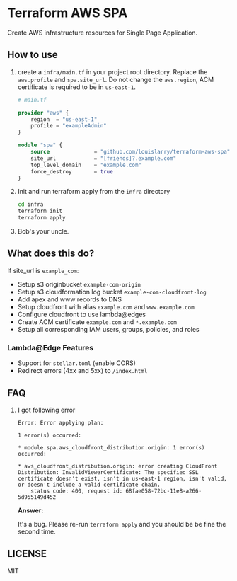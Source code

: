 # Terraform AWS SPA 

Create AWS infrastructure resources for Single Page Application.

## How to use

1.  create a `infra/main.tf` in your project root directory. Replace the `aws.profile` and `spa.site_url`. Do not change the `aws.region`, ACM certificate is required to be in `us-east-1`.

    ```terraform
    # main.tf

    provider "aws" {
        region  = "us-east-1"
        profile = "exampleAdmin"
    }

    module "spa" {
        source              = "github.com/louislarry/terraform-aws-spa"
        site_url            = "[friends]?.example.com"
        top_level_domain    = "example.com"
        force_destroy       = true
    }
    ```

1.  Init and run terraform apply from the `infra` directory

    ```bash
    cd infra
    terraform init
    terraform apply
    ```

1.  Bob's your uncle.

## What does this do?

If site_url is `example_com`:

- Setup s3 originbucket `example-com-origin`
- Setup s3 cloudformation log bucket `example-com-cloudfront-log`
- Add apex and www records to DNS
- Setup cloudfront with alias `example.com` and `www.example.com`
- Configure cloudfront to use lambda@edges
- Create ACM certificate `example.com` and `*.example.com`
- Setup all corresponding IAM users, groups, policies, and roles

### Lambda@Edge Features

- Support for `stellar.toml` (enable CORS)
- Redirect errors (4xx and 5xx) to `/index.html`

## FAQ

1.  I got following error

    ```
    Error: Error applying plan:

    1 error(s) occurred:

    * module.spa.aws_cloudfront_distribution.origin: 1 error(s) occurred:

    * aws_cloudfront_distribution.origin: error creating CloudFront Distribution: InvalidViewerCertificate: The specified SSL certificate doesn't exist, isn't in us-east-1 region, isn't valid, or doesn't include a valid certificate chain.
        status code: 400, request id: 68fae058-72bc-11e8-a266-5d955149d452
    ```


    __Answer:__

    It's a bug. Please re-run `terraform apply` and you should be be fine the second time.

## LICENSE

MIT
